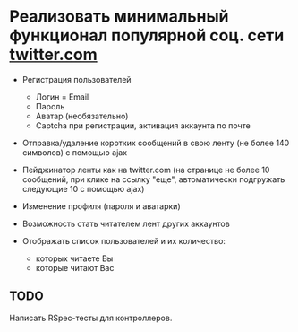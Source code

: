 # Реализовать минимальный функционал популярной соц. сети [twitter.com](http://twitter.com/)

- Регистрация пользователей
  - Логин = Email
  - Пароль
  - Аватар (необязательно)
  - Captcha при регистрации, активация аккаунта по почте

- Отправка/удаление коротких сообщений в свою ленту (не более 140 символов) с помощью ajax

- Пейджинатор ленты как на twitter.com (на странице не более 10 сообщений, при клике на ссылку "еще", автоматически подгружать следующие 10 с помощью ajax)

- Изменение профиля (пароля и аватарки)
- Возможность стать читателем лент других аккаунтов
- Отображать список пользователей и их количество:
  - которых читаете Вы
  - которые читают Вас

## TODO
Написать RSpec-тесты для контроллеров.

